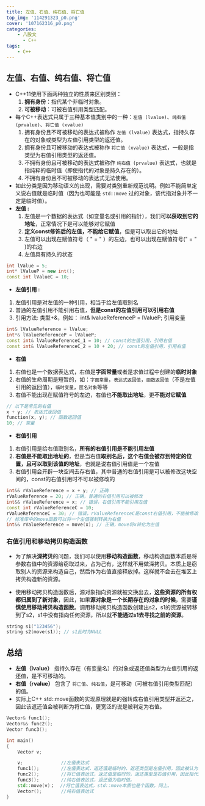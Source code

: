 ```yaml
---
title: 左值、右值、纯右值、将亡值
top_img: '114291323_p0.png'
cover: '107162316_p0.png'
categories: 
    - 八股文
      - C++ 
tags: 
    - C++
---
```


## 左值、右值、纯右值、将亡值

* C++11使用下面两种独立的性质来区别类别：
    1. **拥有身份**：指代某个非临时对象。
    2. **可被移动**：可被右值引用类型匹配。
* 每个C++表达式只属于三种基本值类别中的一种：`左值 (lvalue)`、`纯右值 (prvalue)`、`将亡值 (xvalue)`
    1. 拥有身份且不可被移动的表达式被称作 `左值 (lvalue)` 表达式，指持久存在的对象或类型为左值引用类型的返还值。
    2. 拥有身份且可被移动的表达式被称作 `将亡值 (xvalue)` 表达式，一般是指类型为右值引用类型的返还值。
    3. 不拥有身份且可被移动的表达式被称作 `纯右值 (prvalue)` 表达式，也就是指纯粹的临时值（即使指代的对象是持久存在的）。
    4. 不拥有身份且不可被移动的表达式无法使用。
* 如此分类是因为移动语义的出现，需要对类别重新规范说明。例如不能简单定义说右值就是临时值（因为也可能是 `std::move` 过的对象，该代指对象并不一定是临时值）。
* **左值 :**
  1. 左值是一个数据的表达式（如变量名或引用的指针），我们**可以获取到它的地址**，正常情况下是可以能够对它赋值
  2. **定义const修饰后的左值，不能给它赋值**，但是可以取出它的地址
  3. 左值可以出现在赋值符号（ " = " ）的左边，也可以出现在赋值符号(" = " )的右边
  4. 左值具有持久的状态

``` CPP
int lValue = 5;
int* lValueP = new int();
const int lValueC = 10;
```

* **左值引用 :**

1. 左值引用是对左值的一种引用，相当于给左值取别名
2. 普通的左值引用不能引用右值，**但是const的左值引用可以引用右值**
3. 引用方法: 类型+&，例如： int& lvalueReferenceP = lValueP; 引用变量

``` CPP
int& lValueReference = lValue;
int*& lValueReferenceP = lValueP;
const int& lValueReferenceC_1 = 10; // const的左值引用，引用右值
const int& lValueReferenceC_2 = 10 + 20; // const的左值引用，引用右值
```

* **右值**

1. 右值也是一个数据表达式，右值是**字面常量**或者是求值过程中创建的**临时对象**
2. 右值的生命周期是短暂的，如：`字面常量`，`表达式返回值`，`函数返回值`（不是左值引用的返回值），`临时变量`，`匿名对象`等等
3. 右值不能出现在赋值符号的左边，右值也**不能取出地址**，更**不能对它赋值**

``` CPP
// 以下是常见的右值
x + y; // 表达式返回值
function(x, y); // 函数返回值
10; // 常量
```

* **右值引用**

1. 右值引用是给右值取别名，**所有的右值引用是不能引用左值**
2. **右值是不能取出地址的**，但是当右值**取别名后，这个右值会被存到特定的位置，且可以取到该值的地址**，也就是说右值引用值是一个左值
3. 右值引用会开辟一块空间去存右值，其中普通的右值引用是可以被修改这块空间的，const的右值引用时不可以被修改的

``` CPP
int&& rValueReference = x + y; // 正确
rValueReference = 20; // 正确，普通的右值引用可以被修改
int&& rValueReference = x; // 错误，右值引用不能引用左值
const int rValueReferenceC = 10;
rValueReferenceC = 30; // 错误，rValueReferenceC是const右值引用，不能被修改
// 标准库中的move函数可以将一个左值强制转换为右值
int&& rValueReference = move(x); // 正确，move将x转化为左值
```

### 右值引用和移动拷贝构造函数

* 为了解决**深拷贝**的问题，我们可以使用**移动构造函数**，移动构造函数本质是将参数右值中的资源给窃取过来，占为己有，这样就不用做深拷贝。本质上是窃取别人的资源来构造自己，然后作为右值直接释放掉。这样就不会去在堆区上拷贝构造新的资源。

* 使用移动拷贝构造函数后，源对象指向资源就被交换出去，**这些资源的所有权都归属到了新对象**，因此，如果**源对象是一个长期存在的对象的时候**，需要**谨慎使用移动拷贝构造函数**。调用移动拷贝构造函数创建出s2，s1的资源被转移到了s2，s1中没有指向任何资源，所以就**不能通过s1去寻找之前的资源**。

``` CPP
string s1("123456");
string s2(move(s1)); // s1此时为NULL
```

## 总结

* **左值（lvalue）** 指持久存在（有变量名）的对象或返还值类型为左值引用的返还值，是不可移动的。
* **右值（rvalue）** 包含了 `将亡值`、`纯右值`，是可移动（可被右值引用类型匹配）的值。
* 实际上C++ std::move函数的实现原理就是的强转成右值引用类型并返还之，因此该返还值会被判断为将亡值，更宽泛的说是被判定为右值。

``` CPP
Vector& func1();
Vector&& func2();
Vector func3();

int main()
{
    Vector v;

    v;              //左值表达式
    func1();        //左值表达式，返还值是临时的，返还类型是左值引用，因此被认为不可移动。
    func2();        //将亡值表达式，返还值是临时的，返还类型是右值引用，因此指代的对象即使非临时也会被认为可移动。
    func3();        //纯右值表达式，返还值为临时值。
    std::move(v)；  //将亡值表达式，std::move本质也是个函数，同上。
    Vector();       //纯右值表达式
}

```
